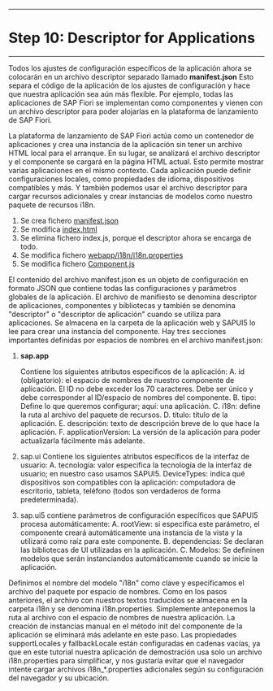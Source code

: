********************************
# Step 10: Descriptor for Applications
********************************

Todos los ajustes de configuración específicos de la aplicación ahora se colocarán en un archivo descriptor separado llamado **manifest.json**
Esto separa el código de la aplicación de los ajustes de configuración y hace que nuestra aplicación sea aún más flexible.
Por ejemplo, todas las aplicaciones de SAP Fiori se implementan como componentes y vienen con un archivo descriptor para poder alojarlas en la plataforma de lanzamiento de SAP Fiori.

La plataforma de lanzamiento de SAP Fiori actúa como un contenedor de aplicaciones y crea una 
instancia de la aplicación sin tener un archivo HTML local para el arranque. 
En su lugar, se analizará el archivo descriptor y el componente se cargará en la página HTML actual.
Esto permite mostrar varias aplicaciones en el mismo contexto. Cada aplicación puede definir 
configuraciones locales, como propiedades de idioma, dispositivos compatibles y más.
Y también podemos usar el archivo descriptor para cargar recursos adicionales y crear instancias 
de modelos como nuestro paquete de recursos i18n.

1. Se crea fichero [manifest.json](webapp/manifest.json)
2. Se modifica [index.html](webapp/index.html)
3. Se elimina fichero index.js, porque el descriptor ahora se encarga de todo.
4. Se modifica fichero [webapp/i18n/i18n.properties](webapp/i18n/i18n.properties)
5. Se modifica fichero [Component.js](webapp/Component.js)

El contenido del archivo manifest.json es un objeto de configuración en formato JSON que contiene todas las configuraciones y parámetros globales de la aplicación.
El archivo de manifiesto se denomina descriptor de aplicaciones, componentes y bibliotecas y 
también se denomina "descriptor" o "descriptor de aplicación" cuando se utiliza para aplicaciones.
Se almacena en la carpeta de la aplicación web y SAPUI5 lo lee para crear una instancia del componente. 
Hay tres secciones importantes definidas por espacios de nombres en el archivo manifest.json:


1. **sap.app**


   Contiene los siguientes atributos específicos de la aplicación:
    A. id (obligatorio): el espacio de nombres de nuestro componente de aplicación.
    El ID no debe exceder los 70 caracteres. Debe ser único y debe corresponder al ID/espacio 
    de nombres del componente.
    B. tipo: Define lo que queremos configurar; aquí: una aplicación.
    C. i18n: define la ruta al archivo del paquete de recursos.
    D. título: título de la aplicación.
    E. descripción: texto de descripción breve de lo que hace la aplicación.
    F. applicationVersion: La versión de la aplicación para poder actualizarla fácilmente más adelante.


2. sap.ui
   Contiene los siguientes atributos específicos de la interfaz de usuario:
   A. tecnología: valor especifica la tecnología de la interfaz de usuario; 
   en nuestro caso usamos SAPUI5.
   DeviceTypes: indica qué dispositivos son compatibles con la aplicación: 
   computadora de escritorio, tableta, teléfono (todos son verdaderos de forma predeterminada).


3. sap.ui5
contiene parámetros de configuración específicos que SAPUI5 procesa automáticamente:
A. rootView: si especifica este parámetro, el componente creará automáticamente una instancia de la vista 
y la utilizará como raíz para este componente.
B. dependencias: Se declaran las bibliotecas de UI utilizadas en la aplicación.
C. Modelos: Se defininen modelos que serán instanciandos automáticamente cuando se inicie la aplicación.


Definimos el nombre del modelo "i18n" como clave y especificamos el archivo del paquete por espacio de nombres. 
Como en los pasos anteriores, el archivo con nuestros textos traducidos se almacena en la carpeta i18n y se denomina i18n.properties. Simplemente anteponemos la ruta al archivo con el espacio de nombres de nuestra aplicación. La creación de instancias manual en el método init del componente de la aplicación se eliminará más adelante en este paso. Las propiedades supportLocales y fallbackLocale están configuradas en cadenas vacías, ya que en este tutorial nuestra aplicación de demostración usa solo un archivo i18n.properties para simplificar, y nos gustaría evitar que el navegador intente cargar archivos i18n_*.properties adicionales según su configuración del navegador y su ubicación. 


